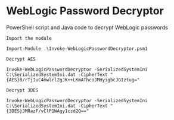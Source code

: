 WebLogic Password Decryptor
=========

PowerShell script and Java code to decrypt WebLogic passwords

```
Import the module

Import-Module .\Invoke-WebLogicPasswordDecryptor.psm1
```

```
Decrypt AES

Invoke-WebLogicPasswordDecryptor -SerializedSystemIni C:\SerializedSystemIni.dat -CipherText "{AES}8/rTjIuC4mwlrlZgJK++LKmAThcoJMHyigbcJGIztug="
```

```
Decrypt 3DES

Invoke-WebLogicPasswordDecryptor -SerializedSystemIni C:\SerializedSystemIni.dat -CipherText "{3DES}JMRazF/vClP1WAgy1czd2Q=="
```
